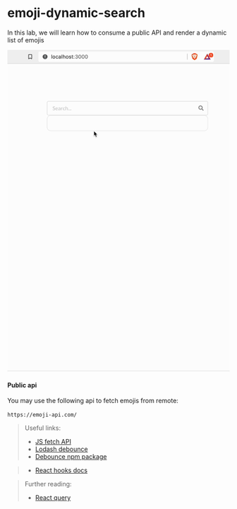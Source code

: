 # emoji-dynamic-search

In this lab, we will learn how to consume a public API and render a dynamic list of emojis

![](assets/dynamic-demo.gif)

#### Public api

You may use the following api to fetch emojis from remote:

`https://emoji-api.com/`

> Useful links:
>
> - [JS fetch API](https://developer.mozilla.org/en-US/docs/Web/API/Fetch_API/Using_Fetch)
> - [Lodash debounce](https://lodash.com/docs/#debounce)
> - [Debounce npm package](https://www.npmjs.com/package/lodash.debounce)

> - [React hooks docs](https://react.dev/reference/react)

> Further reading:
>
> - [React query](https://tanstack.com/query/latest/)
